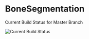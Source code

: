 # BoneSegmentation

Current Build Status for Master Branch

![Current Build Status](https://img.shields.io/shippable/562c7f391895ca447420e213.svg?style=plastic)
